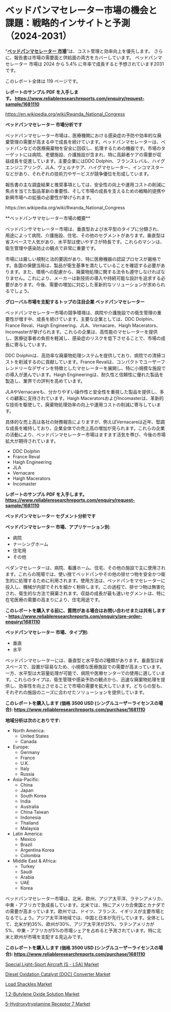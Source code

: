 <p><h1>ベッドパンマセレーター市場の機会と課題：戦略的インサイトと予測（2024-2031）</h1></p><p>&ldquo;<strong><a href="https://www.reliableresearchreports.com/bedpan-macerator-r1681110?utm_campaign=107&utm_medium=9&utm_source=Github&utm_content=ia&utm_term=26102024&utm_id=bedpan-macerator">ベッドパンマセレーター 市場</a></strong>&rdquo;は、コスト管理と効率向上を優先します。 さらに、報告書は市場の需要面と供給面の両方をカバーしています。 ベッドパンマセレーター 市場は 2024 から 5.4% に年率で成長すると予想されています2031 です。</p>
<p>このレポート全体は 119 ページです。</p>
<p><strong>レポートのサンプル PDF を入手します。&nbsp;<a href="https://www.reliableresearchreports.com/enquiry/request-sample/1681110?utm_campaign=107&utm_medium=9&utm_source=Github&utm_content=ia&utm_term=26102024&utm_id=bedpan-macerator">https://www.reliableresearchreports.com/enquiry/request-sample/1681110</a></strong></p>
<p><a href="https://en.wikipedia.org/wiki/Rwanda_National_Congress?utm_campaign=107&utm_medium=9&utm_source=Github&utm_content=ia&utm_term=26102024&utm_id=bedpan-macerator">https://en.wikipedia.org/wiki/Rwanda_National_Congress</a></p>
<p><strong>ベッドパンマセレーター 市場分析です</strong></p>
<p><p>ベッドパンマセレーター市場は、医療機関における感染症の予防や効率的な廃棄管理の需要が高まる中で成長を続けています。ベッドパンマセレーターは、ベッドパンなどの医療廃棄物を安全に回収し、処理するための機器です。市場のターゲットには病院、老健施設、介護施設が含まれ、特に高齢者ケアの需要が収益成長を促進しています。主要企業にはDDC Dolphin、フランスレバル、ハイグエンジニアリング、JLA、ヴェルナケア、ハイグマセレーター、インコマスターなどがあり、それぞれの技術力やサービスが競争優位を形成しています。</p><p>報告書の主な調査結果と推奨事項としては、安全性の向上や運用コストの削減に焦点を当てた製品革新の重要性、そして市場の成長を支えるための戦略的提携や新興市場への拡張の必要性が挙げられます。</p></p>
<p>https://en.wikipedia.org/wiki/Rwanda_National_Congress</p>
<p><p>**ベッドパンサマセレーター市場の概要**</p><p>ベッドパンサマセレーター市場は、垂直型および水平型のタイプに分類され、用途によって病院、介護施設、住宅、その他のセグメントがあります。垂直型は省スペースで人気があり、水平型は使いやすさが特長です。これらのマシンは、衛生管理や感染防止の観点で非常に重要です。</p><p>市場には厳しい規制と法的要因があり、特に医療機器の認証プロセスが厳格です。各国の保健当局は、製品が衛生基準を満たしていることを確認する必要があります。また、環境への配慮から、廃棄物処理に関する法令も遵守しなければなりません。これにより、メーカーは新技術の導入や持続可能な設計を追求する必要があります。今後、需要の増加に対応した革新的なソリューションが求められるでしょう。</p></p>
<p><strong>グローバル市場を支配するトップの注目企業 ベッドパンマセレーター</strong></p>
<p><p>ベッドパンマセレーター市場の競争環境は、病院や介護施設での衛生管理の重要性が増す中、成長を続けています。主要な企業としては、DDC Dolphin、France Reval、Haigh Engineering、JLA、Vernacare、Haigh Macerators、Incomasterが挙げられます。これらの企業は、高性能のマセレーターを提供し、医療従事者の負担を軽減し、感染症のリスクを低下させることで、市場の成長に寄与しています。</p><p>DDC Dolphinは、高効率な廃棄物処理システムを提供しており、病院での清掃コストを削減するのに貢献しています。France Revalは、コンパクトでユーザーフレンドリーなデザインを特徴としたマセレーターを展開し、特に小規模な施設での導入が進んでいます。Haigh Engineeringは、耐久性と信頼性に優れた製品を製造し、業界での評判を高めています。</p><p>JLAやVernacareも、分かりやすい操作性と安全性を重視した製品を提供し、多くの顧客に支持されています。Haigh MaceratorsおよびIncomasterは、革新的な技術を駆使して、廃棄物処理効率の向上や運用コストの削減に寄与しています。</p><p>具体的な売上高は各社の財務報告によりますが、例えばVernacareは近年、堅調な成長を維持しており、企業全体での売上高の増加が見られます。これらの企業の活動により、ベッドパンマセレーター市場はますます活気を帯び、今後の市場拡大が期待されています。</p></p>
<p><ul><li>DDC Dolphin</li><li>France Reval</li><li>Haigh Engineering</li><li>JLA</li><li>Vernacare</li><li>Haigh Macerators</li><li>Incomaster</li></ul></p>
<p><strong>レポートのサンプル PDF を入手します。 <a href="https://www.reliableresearchreports.com/enquiry/request-sample/1681110?utm_campaign=107&utm_medium=9&utm_source=Github&utm_content=ia&utm_term=26102024&utm_id=bedpan-macerator">https://www.reliableresearchreports.com/enquiry/request-sample/1681110</a></strong></p>
<p><strong>ベッドパンマセレーター セグメント分析です</strong></p>
<p><strong>ベッドパンマセレーター 市場、アプリケーション別:</strong></p>
<p><ul><li>病院</li><li>ナーシングホーム</li><li>住宅用</li><li>その他</li></ul></p>
<p><p>ベダンマセレーターは、病院、看護ホーム、住宅、その他の施設で主に使用されます。これらの現場では、使い捨てベッドパンやその他の排せつ物を安全かつ衛生的に処理するために利用されます。使用方法は、ベッドパンをマセレーターに投入し、機械が内部でそれを細かく粉砕します。この過程で、排せつ物は無害化され、衛生的な方法で廃棄されます。収益の成長が最も速いセグメントは、特に在宅医療の需要の高まりにより、住宅用途です。</p></p>
<p><strong>このレポートを購入する前に、質問がある場合はお問い合わせまたは共有します - <a href="https://www.reliableresearchreports.com/enquiry/pre-order-enquiry/1681110?utm_campaign=107&utm_medium=9&utm_source=Github&utm_content=ia&utm_term=26102024&utm_id=bedpan-macerator">https://www.reliableresearchreports.com/enquiry/pre-order-enquiry/1681110</a></strong></p>
<p><strong>ベッドパンマセレーター 市場、タイプ別:</strong></p>
<p><ul><li>垂直</li><li>水平</li></ul></p>
<p><p>ベッドパンマセレーターには、垂直型と水平型の2種類があります。垂直型は省スペースで、設置が容易なため、小規模な医療施設での需要が高まっています。一方、水平型は大容量処理が可能で、病院や医療センターでの使用に適しています。これらのタイプは、衛生管理や感染予防の観点から、迅速な廃棄物処理を提供し、効率性を向上させることで市場の需要を拡大しています。どちらの型も、それぞれの施設のニーズに合わせたソリューションを提供しています。</p></p>
<p><strong>このレポートを購入します (価格 3500 USD (シングルユーザーライセンスの場合): <a href="https://www.reliableresearchreports.com/purchase/1681110?utm_campaign=107&utm_medium=9&utm_source=Github&utm_content=ia&utm_term=26102024&utm_id=bedpan-macerator">https://www.reliableresearchreports.com/purchase/1681110</a></strong></p>
<p><strong>地域分析は次のとおりです:</strong></p>
<p><ul>
    <li>
        North America:
        <ul>
            <li>United States</li>
            <li>Canada</li>
        </ul>
    </li>
    <li>
        Europe:
        <ul>
            <li>Germany</li>
            <li>France</li>
            <li>U.K.</li>
            <li>Italy</li>
            <li>Russia</li>
        </ul>
    </li>
    <li>
        Asia-Pacific:
        <ul>
            <li>China</li>
            <li>Japan</li>
            <li>South Korea</li>
            <li>India</li>
            <li>Australia</li>
            <li>China Taiwan</li>
            <li>Indonesia</li>
            <li>Thailand</li>
            <li>Malaysia</li>
        </ul>
    </li>
    <li>
        Latin America:
        <ul>
            <li>Mexico</li>
            <li>Brazil</li>
            <li>Argentina Korea</li>
            <li>Colombia</li>
        </ul>
    </li>
    <li>
        Middle East & Africa:
        <ul>
            <li>Turkey</li>
            <li>Saudi</li>
            <li>Arabia</li>
            <li>UAE</li>
            <li>Korea</li>
        </ul>
    </li>
    </ul></p>
<p><p>ベッドパンマセレーター市場は、北米、欧州、アジア太平洋、ラテンアメリカ、中東・アフリカで急成長しています。北米では、特にアメリカ合衆国とカナダでの需要が高まっています。欧州では、ドイツ、フランス、イギリスが主要市場となるでしょう。アジア太平洋地域では、中国と日本が先行しています。全体として、北米が約35%、欧州が30%、アジア太平洋が25%、ラテンアメリカが5%、中東・アフリカが5%の市場シェアを占めると予測されています。特に北米と欧州が市場を支配する見込みです。</p></p>
<p><strong>このレポートを購入します (価格 3500 USD (シングルユーザーライセンスの場合): <a href="https://www.reliableresearchreports.com/purchase/1681110?utm_campaign=107&utm_medium=9&utm_source=Github&utm_content=ia&utm_term=26102024&utm_id=bedpan-macerator">https://www.reliableresearchreports.com/purchase/1681110</a></strong></p>
<p><p><a href="https://github.com/KejsiLoshi121/Market-Research-Report-List-1/blob/main/special-light-sport-aircraft-s-lsa-market.md?utm_campaign=107&utm_medium=9&utm_source=Github&utm_content=ia&utm_term=26102024&utm_id=bedpan-macerator">Special Light-Sport Aircraft (S - LSA) Market</a></p><p><a href="https://www.linkedin.com/pulse/diesel-oxidation-catalyst-doc-converter-market-evolution-qr6de?utm_campaign=107&utm_medium=9&utm_source=Github&utm_content=ia&utm_term=26102024&utm_id=bedpan-macerator">Diesel Oxidation Catalyst (DOC) Converter Market</a></p><p><a href="https://issuu.com/reportprime-2/docs/load-shackles-market-size-2030.pptx_f5861e79e6a57a?utm_campaign=107&utm_medium=9&utm_source=Github&utm_content=ia&utm_term=26102024&utm_id=bedpan-macerator">Load Shackles Market</a></p><p><a href="https://github.com/delorasywf/Market-Research-Report-List-1/blob/main/12-butylene-oxide-solution-market.md?utm_campaign=107&utm_medium=9&utm_source=Github&utm_content=ia&utm_term=26102024&utm_id=bedpan-macerator">1,2-Butylene Oxide Solution Market</a></p><p><a href="https://www.linkedin.com/pulse/5-hydroxytryptamine-receptor-7-market-investigation-industry-evolution-3dxae?utm_campaign=107&utm_medium=9&utm_source=Github&utm_content=ia&utm_term=26102024&utm_id=bedpan-macerator">5-Hydroxytryptamine Receptor 7 Market</a></p></p>